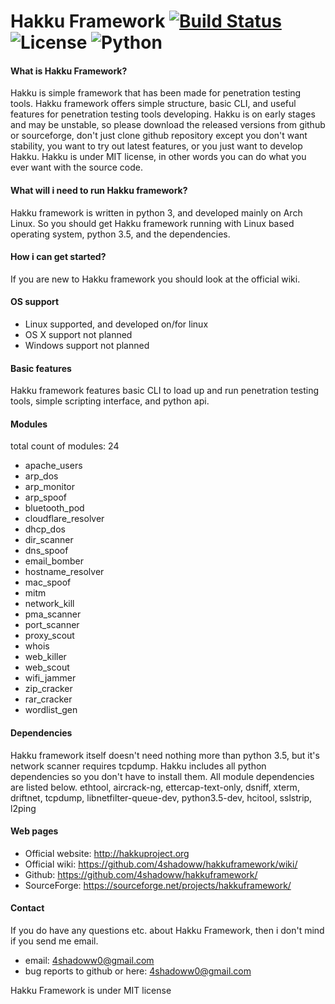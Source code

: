 # Hakku Framework [![Build Status][build]][build link] ![License][license] ![Python][python]


#### What is Hakku Framework?

Hakku is simple framework that has been made for penetration testing tools.
Hakku framework offers simple structure, basic CLI, and useful features for penetration testing tools developing.
Hakku is on early stages and may be unstable, so please download the released versions from github or sourceforge,
don't just clone github repository except you don't want stability, you want to try out latest features, or you just want to develop Hakku.
Hakku is under MIT license, in other words you can do what you ever want with the source code.

#### What will i need to run Hakku framework?

Hakku framework is written in python 3, and developed mainly on Arch Linux.
So you should get Hakku framework running with Linux based operating system, python 3.5, and the dependencies.

#### How i can get started?

If you are new to Hakku framework you should look at the official wiki.

#### OS support

* Linux       supported, and developed on/for linux
* OS X        support not planned
* Windows     support not planned

#### Basic features

Hakku framework features basic CLI to load up and run penetration testing tools, simple scripting interface, and python api.

#### Modules
total count of modules: 24

* apache_users
* arp_dos
* arp_monitor
* arp_spoof
* bluetooth_pod
* cloudflare_resolver
* dhcp_dos
* dir_scanner
* dns_spoof
* email_bomber
* hostname_resolver
* mac_spoof
* mitm
* network_kill
* pma_scanner
* port_scanner
* proxy_scout
* whois
* web_killer
* web_scout
* wifi_jammer
* zip_cracker
* rar_cracker
* wordlist_gen

#### Dependencies
Hakku framework itself doesn't need nothing more than python 3.5, but it's network scanner requires tcpdump.
Hakku includes all python dependencies so you don't have to install them.
All module dependencies are listed below.
ethtool, aircrack-ng, ettercap-text-only, dsniff, xterm, driftnet, tcpdump, libnetfilter-queue-dev, python3.5-dev, hcitool, sslstrip, l2ping

#### Web pages

* Official website: http://hakkuproject.org
* Official wiki: https://github.com/4shadoww/hakkuframework/wiki/
* Github: https://github.com/4shadoww/hakkuframework/
* SourceForge: https://sourceforge.net/projects/hakkuframework/

#### Contact
If you do have any questions etc. about Hakku Framework, then i don't mind if you send me email.

* email: 4shadoww0@gmail.com
* bug reports to github or here: 4shadoww0@gmail.com

Hakku Framework is under MIT license

[build]: https://img.shields.io/travis/4shadoww/hakkuframework.svg?style=flat-square
[build link]: https://travis-ci.org/4shadoww/hakkuframework
[license]: https://img.shields.io/badge/license-MIT-blue.svg?style=flat-square
[python]: https://img.shields.io/badge/python-3.5-brightgreen.svg?style=flat-square